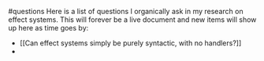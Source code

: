 #questions
Here is a list of questions I organically ask in my research on effect systems. This will forever be a live document and new items will show up here as time goes by:
* [[Can effect systems simply be purely syntactic, with no handlers?]]
* 